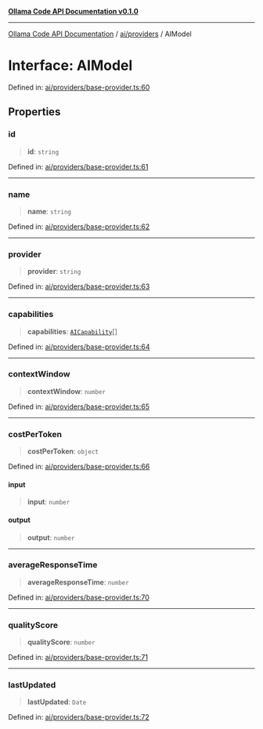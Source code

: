 [**Ollama Code API Documentation v0.1.0**](../../../README.md)

***

[Ollama Code API Documentation](../../../modules.md) / [ai/providers](../README.md) / AIModel

# Interface: AIModel

Defined in: [ai/providers/base-provider.ts:60](https://github.com/erichchampion/ollama-code/blob/da0d5de255d803db9921aedd29b30f1aea1c1c02/ollama-code/src/ai/providers/base-provider.ts#L60)

## Properties

### id

> **id**: `string`

Defined in: [ai/providers/base-provider.ts:61](https://github.com/erichchampion/ollama-code/blob/da0d5de255d803db9921aedd29b30f1aea1c1c02/ollama-code/src/ai/providers/base-provider.ts#L61)

***

### name

> **name**: `string`

Defined in: [ai/providers/base-provider.ts:62](https://github.com/erichchampion/ollama-code/blob/da0d5de255d803db9921aedd29b30f1aea1c1c02/ollama-code/src/ai/providers/base-provider.ts#L62)

***

### provider

> **provider**: `string`

Defined in: [ai/providers/base-provider.ts:63](https://github.com/erichchampion/ollama-code/blob/da0d5de255d803db9921aedd29b30f1aea1c1c02/ollama-code/src/ai/providers/base-provider.ts#L63)

***

### capabilities

> **capabilities**: [`AICapability`](../enumerations/AICapability.md)[]

Defined in: [ai/providers/base-provider.ts:64](https://github.com/erichchampion/ollama-code/blob/da0d5de255d803db9921aedd29b30f1aea1c1c02/ollama-code/src/ai/providers/base-provider.ts#L64)

***

### contextWindow

> **contextWindow**: `number`

Defined in: [ai/providers/base-provider.ts:65](https://github.com/erichchampion/ollama-code/blob/da0d5de255d803db9921aedd29b30f1aea1c1c02/ollama-code/src/ai/providers/base-provider.ts#L65)

***

### costPerToken

> **costPerToken**: `object`

Defined in: [ai/providers/base-provider.ts:66](https://github.com/erichchampion/ollama-code/blob/da0d5de255d803db9921aedd29b30f1aea1c1c02/ollama-code/src/ai/providers/base-provider.ts#L66)

#### input

> **input**: `number`

#### output

> **output**: `number`

***

### averageResponseTime

> **averageResponseTime**: `number`

Defined in: [ai/providers/base-provider.ts:70](https://github.com/erichchampion/ollama-code/blob/da0d5de255d803db9921aedd29b30f1aea1c1c02/ollama-code/src/ai/providers/base-provider.ts#L70)

***

### qualityScore

> **qualityScore**: `number`

Defined in: [ai/providers/base-provider.ts:71](https://github.com/erichchampion/ollama-code/blob/da0d5de255d803db9921aedd29b30f1aea1c1c02/ollama-code/src/ai/providers/base-provider.ts#L71)

***

### lastUpdated

> **lastUpdated**: `Date`

Defined in: [ai/providers/base-provider.ts:72](https://github.com/erichchampion/ollama-code/blob/da0d5de255d803db9921aedd29b30f1aea1c1c02/ollama-code/src/ai/providers/base-provider.ts#L72)
